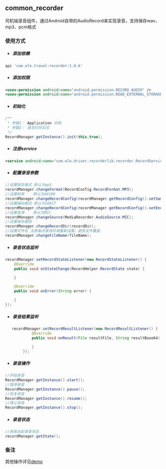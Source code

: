 ## **common_recorder**

司机端录音组件，通过Android自带的AudioRecord来实现录音，支持保存wav、mp3、pcm格式

### 使用方式

- ##### 添加依赖

```groovy
api 'com.ole.travel:recorder:1.0.6'
```

- ##### 添加权限

```xml
<uses-permission android:name="android.permission.RECORD_AUDIO" />
<uses-permission android:name="android.permission.READ_EXTERNAL_STORAGE" />
```

- ##### 初始化

```java
/**
 * 参数1： Application 实例
 * 参数2： 是否打印日志
 */
RecordManager.getInstance().init(this,true);
```

- ##### 注册service

```xml
<service android:name="com.ole.driver.recorderlib.recorder.RecordService" />
```

- ##### 配置录音参数

```java
//设置保存格式 默认为mp3
recordManager.changeFormat(RecordConfig.RecordFormat.MP3);
//设置帧率    默认为44100
recordManager.changeRecordConfig(recordManager.getRecordConfig().setSampleRate(44100));
//设置编码格式 默认为16BIT
recordManager.changeRecordConfig(recordManager.getRecordConfig().setEncodingConfig(AudioFormat.ENCODING_PCM_16BIT));
//设置音源    默认为MIC
recordManager.changeSource(MediaRecorder.AudioSource.MIC);
//设置保存路径
recordManager.changeRecordDir(recordDir);
//设置文件名 注意每次录音时请重新设置，避免文件覆盖
recordManager.changeFileName(fileName);
```

- ##### 录音状态监听

```java
recordManager.setRecordStateListener(new RecordStateListener() {
    @Override
    public void onStateChange(RecordHelper.RecordState state) {

    }

    @Override
    public void onError(String error) {

    }
});
```

- ##### 录音结果监听

```java
   recordManager.setRecordResultListener(new RecordResultListener() {
            @Override
            public void onResult(File resultFile, String resultBase64) {

            }
        });
```

- ##### 录音操作

```java
//开始录音
RecordManager.getInstance().start();
//暂停录音
RecordManager.getInstance().pause();
//恢复录音
RecordManager.getInstance().resume();
//停止录音
RecordManager.getInstance().stop();
```

- ##### 录音状态

```java
//获取当前录音状态
recordManager.getState();
```
### 备注

其他操作详见[demo](https://gitlab.olafuwu.com/ole-terminal/ole-arc/android/common_recorder)